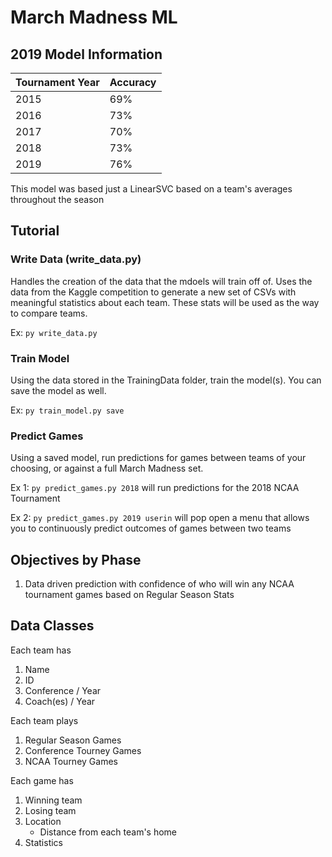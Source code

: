# March Madness ML
## 2019 Model Information

| Tournament Year | Accuracy |
| --- | --- |
| 2015 | 69% |
| 2016 | 73% |
| 2017 | 70% |
| 2018 | 73% |
| 2019 | 76% |

This model was based just a LinearSVC based on a team's averages throughout the season

## Tutorial
### Write Data (write_data.py)
Handles the creation of the data that the mdoels will train off of.
Uses the data from the Kaggle competition to generate a new set of CSVs with meaningful statistics about each team.
These stats will be used as the way to compare teams.

Ex: `py write_data.py`

### Train Model
Using the data stored in the TrainingData folder, train the model(s).
You can save the model as well.

Ex: `py train_model.py save`

### Predict Games
Using a saved model, run predictions for games between teams of your choosing, or against a full March Madness set.

Ex 1: `py predict_games.py 2018` will run predictions for the 2018 NCAA Tournament 

Ex 2: `py predict_games.py 2019 userin` will pop open a menu that allows you to continuously predict outcomes of games between two teams 

## Objectives by Phase
1. Data driven prediction with confidence of who will win any NCAA tournament games based on Regular Season Stats


## Data Classes
Each team has
1. Name
2. ID
3. Conference / Year
4. Coach(es) / Year

Each team plays
1. Regular Season Games
2. Conference Tourney Games
3. NCAA Tourney Games

Each game has
1. Winning team
2. Losing team
3. Location
    - Distance from each team's home
4. Statistics